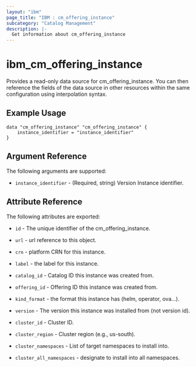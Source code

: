 ```yaml
---
layout: "ibm"
page_title: "IBM : cm_offering_instance"
subcategory: "Catalog Management"
description: |-
  Get information about cm_offering_instance
---
```


# ibm\_cm_offering_instance

Provides a read-only data source for cm_offering_instance. You can then reference the fields of the data source in other resources within the same configuration using interpolation syntax.

## Example Usage

```hcl
data "cm_offering_instance" "cm_offering_instance" {
	instance_identifier = "instance_identifier"
}
```

## Argument Reference

The following arguments are supported:

* `instance_identifier` - (Required, string) Version Instance identifier.

## Attribute Reference

The following attributes are exported:

* `id` - The unique identifier of the cm_offering_instance.

* `url` - url reference to this object.

* `crn` - platform CRN for this instance.

* `label` - the label for this instance.

* `catalog_id` - Catalog ID this instance was created from.

* `offering_id` - Offering ID this instance was created from.

* `kind_format` - the format this instance has (helm, operator, ova...).

* `version` - The version this instance was installed from (not version id).

* `cluster_id` - Cluster ID.

* `cluster_region` - Cluster region (e.g., us-south).

* `cluster_namespaces` - List of target namespaces to install into.

* `cluster_all_namespaces` - designate to install into all namespaces.


